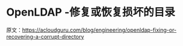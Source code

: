 # OpenLDAP -修复或恢复损坏的目录

原文：<https://acloudguru.com/blog/engineering/openldap-fixing-or-recovering-a-corrupt-directory>